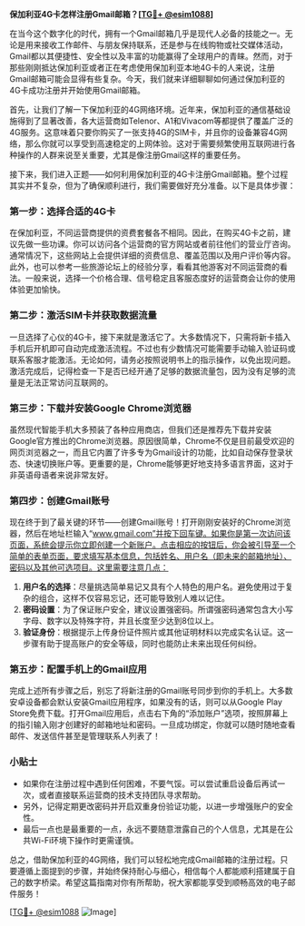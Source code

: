 **保加利亚4G卡怎样注册Gmail邮箱？[[TG💪+ @esim1088](https://t.me/s/esim1088)]**

在当今这个数字化的时代，拥有一个Gmail邮箱几乎是现代人必备的技能之一。无论是用来接收工作邮件、与朋友保持联系，还是参与在线购物或社交媒体活动，Gmail都以其便捷性、安全性以及丰富的功能赢得了全球用户的青睐。然而，对于那些刚刚抵达保加利亚或者正在考虑使用保加利亚本地4G卡的人来说，注册Gmail邮箱可能会显得有些复杂。今天，我们就来详细聊聊如何通过保加利亚的4G卡成功注册并开始使用Gmail邮箱。

首先，让我们了解一下保加利亚的4G网络环境。近年来，保加利亚的通信基础设施得到了显著改善，各大运营商如Telenor、A1和Vivacom等都提供了覆盖广泛的4G服务。这意味着只要你购买了一张支持4G的SIM卡，并且你的设备兼容4G网络，那么你就可以享受到高速稳定的上网体验。这对于需要频繁使用互联网进行各种操作的人群来说至关重要，尤其是像注册Gmail这样的重要任务。

接下来，我们进入正题——如何利用保加利亚的4G卡注册Gmail邮箱。整个过程其实并不复杂，但为了确保顺利进行，我们需要做好充分准备。以下是具体步骤：

### 第一步：选择合适的4G卡

在保加利亚，不同运营商提供的资费套餐各不相同。因此，在购买4G卡之前，建议先做一些功课。你可以访问各个运营商的官方网站或者前往他们的营业厅咨询。通常情况下，这些网站上会提供详细的资费信息、覆盖范围以及用户评价等内容。此外，也可以参考一些旅游论坛上的经验分享，看看其他游客对不同运营商的看法。一般来说，选择一个价格合理、信号稳定且客服态度好的运营商会让你的使用体验更加愉快。

### 第二步：激活SIM卡并获取数据流量

一旦选择了心仪的4G卡，接下来就是激活它了。大多数情况下，只需将新卡插入手机后开机即可自动完成激活流程。不过也有少数情况可能需要手动输入验证码或联系客服才能激活。无论如何，请务必按照说明书上的指示操作，以免出现问题。激活完成后，记得检查一下是否已经开通了足够的数据流量包，因为没有足够的流量是无法正常访问互联网的。

### 第三步：下载并安装Google Chrome浏览器

虽然现代智能手机大多预装了各种应用商店，但我们还是推荐先下载并安装Google官方推出的Chrome浏览器。原因很简单，Chrome不仅是目前最受欢迎的网页浏览器之一，而且它内置了许多专为Gmail设计的功能，比如自动保存登录状态、快速切换账户等。更重要的是，Chrome能够更好地支持多语言界面，这对于非英语母语者来说非常友好。

### 第四步：创建Gmail账号

现在终于到了最关键的环节——创建Gmail账号！打开刚刚安装好的Chrome浏览器，然后在地址栏输入“www.gmail.com”并按下回车键。如果你是第一次访问该页面，系统会提示你立即创建一个新账户。点击相应的按钮后，你会被引导至一个简单的表单页面，要求填写基本信息，包括姓名、用户名（即未来的邮箱地址）、密码以及其他可选项目。这里需要注意几点：

1. **用户名的选择**：尽量挑选简单易记又具有个人特色的用户名。避免使用过于复杂的组合，这样不仅容易忘记，还可能导致别人难以记住。
2. **密码设置**：为了保证账户安全，建议设置强密码。所谓强密码通常包含大小写字母、数字以及特殊字符，并且长度至少达到8位以上。
3. **验证身份**：根据提示上传身份证件照片或其他证明材料以完成实名认证。这一步骤有助于提高账户的安全等级，同时也能防止未来出现任何纠纷。

### 第五步：配置手机上的Gmail应用

完成上述所有步骤之后，别忘了将新注册的Gmail账号同步到你的手机上。大多数安卓设备都会默认安装Gmail应用程序，如果没有的话，则可以从Google Play Store免费下载。打开Gmail应用后，点击右下角的“添加账户”选项，按照屏幕上的指引输入刚才创建好的邮箱地址和密码。一旦成功绑定，你就可以随时随地查看邮件、发送信件甚至是管理联系人列表了！

### 小贴士

- 如果你在注册过程中遇到任何困难，不要气馁。可以尝试重启设备后再试一次，或者直接联系运营商的技术支持团队寻求帮助。
- 另外，记得定期更改密码并开启双重身份验证功能，以进一步增强账户的安全性。
- 最后一点也是最重要的一点，永远不要随意泄露自己的个人信息，尤其是在公共Wi-Fi环境下操作时更需谨慎。

总之，借助保加利亚的4G网络，我们可以轻松地完成Gmail邮箱的注册过程。只要遵循上面提到的步骤，并始终保持耐心与细心，相信每个人都能顺利搭建属于自己的数字桥梁。希望这篇指南对你有所帮助，祝大家都能享受到顺畅高效的电子邮件服务！

[[TG💪+ @esim1088](https://t.me/s/esim1088) ![Image](https://i.postimg.cc/4NQfJmqS/Snipaste-2025-05-13-00-14-12.png)]